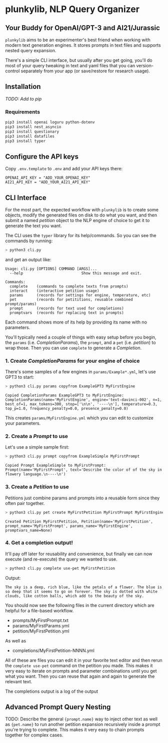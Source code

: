 # plunkylib, NLP Query Organizer

## Your Buddy for OpenAI/GPT-3 and AI21/Jurassic
`plunkylib` aims to be an experimenter's best friend when working with modern text generation engines. It stores prompts in text files and supports nested query expansion.

There's a simple CLI interface, but usually after you get going, you'll do most of your query tweaking in text and yaml files that you can version-control separately from your app (or save/restore for research usage).


## Installation

_TODO: Add to pip_

### Requirements

```bash
pip3 install openai loguru python-dotenv
pip3 install nest_asyncio
pip3 install questionary
pip3 install datafiles
pip3 install typer
```

## Configure the API keys

Copy `.env.template` to `.env` and add your API keys there:
```
OPENAI_API_KEY = "ADD_YOUR_OPENAI_KEY"
AI21_API_KEY = "ADD_YOUR_AI21_API_KEY"
```

## CLI Interface

For the most part, the expected workflow with `plunkylib` is to create some objects, modify the generated files on disk to do what you want, and then submit a named _petition_ object to the NLP engine of choice to get it to generate the text you want.

The CLI uses the `typer` library for its help/commands. So you can see the commands by running:

```bash
> python3 cli.py
```
and get an output like:
```
Usage: cli.py [OPTIONS] COMMAND [ARGS]...
  --help                          Show this message and exit.

Commands:
  complete    (commands to complete texts from prompts)
  interact    (interactive petition usage)
  params      (records for settings for engine, temperature, etc)
  pet         (records for petititions, reusable combined prompt/params)
  prompt      (records for text used for completions)
  promptvars  (records for replacing text in prompts)
```

Each command shows more of its help by providing its name with no parameters.

You'll typically need a couple of things with easy setup before you begin, the `params` (i.e. _CompletionParams_), the `prompt`, and a `pet` (i.e. _petition_) to wrap those. Then you can use `complete` to generate a _Completion_.

### 1. Create _CompletionParams_ for your engine of choice
There's some samples of a few engines in `params/Example*.yml`, let's use GPT3 to start:
```bash
> python3 cli.py params copyfrom ExampleGPT3 MyFirstEngine
```
```
Copied CompletionParams ExampleGPT3 to MyFirstEngine:
CompletionParams(name='MyFirstEngine', engine='text-davinci-002', n=1, best_of=1, max_tokens=300, stop=['\n\n', '----\n'], temperature=0.3, top_p=1.0, frequency_penalty=0.0, presence_penalty=0.0)
```
This creates `params/MyFirstEngine.yml` which you can edit to customize your parameters. 

### 2. Create a _Prompt_ to use
Let's use a simple sample first:
```bash
> python3 cli.py prompt copyfrom ExampleSimple MyFirstPrompt 
```
```
Copied Prompt ExampleSimple to MyFirstPrompt:
Prompt(name='MyFirstPrompt', text='Describe the color of of the sky in flowery language.\n----\n')
```

### 3. Create a _Petition_ to use
Petitions just combine params and prompts into a reusable form since they often pair together. 
```bash
> python3 cli.py pet create MyFirstPetition MyFirstPrompt MyFirstEngine
```
```
Created Petition MyFirstPetition, Petition(name='MyFirstPetition', prompt_name='MyFirstPrompt', params_name='MyFirstEngine', promptvars_name=None)
```

### 4. Get a completion output!
It'll pay off later for reusability and convenience, but finally we can now execute (and re-execute) the query we wanted to use.
```bash
> python3 cli.py complete use-pet MyFirstPetition
```
Output:
```
The sky is a deep, rich blue, like the petals of a flower. The blue is so deep that it seems to go on forever. The sky is dotted with white clouds, like cotton balls, which add to the beauty of the sky.
```
You should now see the following files in the current directory which are helpful for a file-based workflow.
* prompts/MyFirstPrompt.txt
* params/MyFirstParams.yml
* petition/MyFirstPetition.yml

As well as
* completions/MyFirstPetition-NNNN.yml

All of these are files you can edit it in your favorite text editor and then rerun the `complete use-pet` command on the petition you made. This makes it very easy to iterate on prompts and parameter combinations until you get what you want. Then you can reuse that again and again to generate the relevant text.

The completions output is a log of the output 

## Advanced Prompt Query Nesting
TODO: Describe the general `{prompt.name}` way to inject other text as well as `{pet.name}` to run another petition expansion recursively inside a prompt you're trying to complete. This makes it very easy to chain prompts together for complex cases.